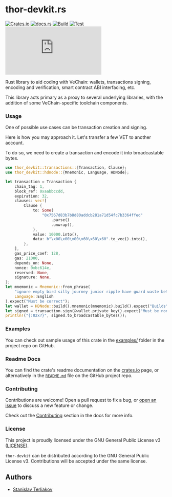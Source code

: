 # thor-devkit.rs

[![Crates.io](https://img.shields.io/crates/v/thor-devkit?logo=rust)](https://crates.io/crates/thor-devkit)
[![docs.rs](https://img.shields.io/docsrs/thor-devkit)](https://docs.rs/thor-devkit)
[![Build](https://img.shields.io/github/actions/workflow/status/sterliakov/thor-devkit.rs/build.yml?logo=github)](https://github.com/sterliakov/thor-devkit.rs/actions?query=branch%3Amaster&workflow%3abuild)
[![Test](https://img.shields.io/github/actions/workflow/status/sterliakov/thor-devkit.rs/test.yml?logo=github&label=test)](https://github.com/sterliakov/thor-devkit.rs/actions?query=branch%3Amaster&workflow%3atest)
[![Codecov](https://img.shields.io/codecov/c/github/sterliakov/thor-devkit.rs)](https://app.codecov.io/gh/sterliakov/thor-devkit.rs)

<!-- cargo-rdme start -->

Rust library to aid coding with VeChain: wallets, transactions signing,
encoding and verification, smart contract ABI interfacing, etc.

This library acts primary as a proxy to several underlying libraries,
with the addition of some VeChain-specific toolchain components.

### Usage

One of possible use cases can be transaction creation and signing.

Here is how you may approach it. Let's transfer a few VET to another account.

To do so, we need to create a transaction and encode it into broadcastable bytes.

```rust
use thor_devkit::transactions::{Transaction, Clause};
use thor_devkit::hdnode::{Mnemonic, Language, HDNode};

let transaction = Transaction {
    chain_tag: 1,
    block_ref: 0xaabbccdd,
    expiration: 32,
    clauses: vec![
        Clause {
            to: Some(
                "0x7567d83b7b8d80addcb281a71d54fc7b3364ffed"
                    .parse()
                    .unwrap(),
            ),
            value: 10000.into(),
            data: b"\x00\x00\x00\x60\x60\x60".to_vec().into(),
        },
    ],
    gas_price_coef: 128,
    gas: 21000,
    depends_on: None,
    nonce: 0xbc614e,
    reserved: None,
    signature: None,
};
let mnemonic = Mnemonic::from_phrase(
    "ignore empty bird silly journey junior ripple have guard waste between tenant",
    Language::English
).expect("Must be correct");
let wallet = HDNode::build().mnemonic(mnemonic).build().expect("Builds");
let signed = transaction.sign(&wallet.private_key().expect("Must be non-restricted").private_key());
println!("{:02x?}", signed.to_broadcastable_bytes());
```

### Examples

You can check out sample usage of this crate in the [examples/](https://github.com/sterliakov/thor-devkit.rs/tree/master/examples)
folder in the project repo on GitHub.

### Readme Docs

You can find the crate's readme documentation on the
[crates.io] page, or alternatively in the [`README.md`] file on the GitHub project repo.

[crates.io]: https://crates.io/crates/thor-devkit
[`README.md`]: https://github.com/sterliakov/thor-devkit.rs


### Contributing

Contributions are welcome! Open a pull request to fix a bug, or [open an issue][]
to discuss a new feature or change.

Check out the [Contributing][] section in the docs for more info.

[Contributing]: CONTRIBUTING.md
[open an issue]: https://github.com/sterliakov/thor-devkit.rs/issues

### License

This project is proudly licensed under the GNU General Public License v3 ([LICENSE](LICENSE)).

`thor-devkit` can be distributed according to the GNU General Public License v3. Contributions
will be accepted under the same license.

<!-- cargo-rdme end -->

## Authors

* [Stanislav Terliakov](https://github.com/sterliakov)
